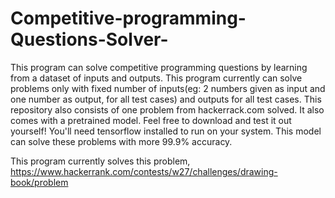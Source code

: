 # Competitive-programming-Questions-Solver-
This program can solve competitive programming questions by learning from a dataset of inputs and outputs. This program currently can solve problems only with fixed number of inputs(eg: 2 numbers given as input and one number as output, for all test cases) and outputs for all test cases. This repository also consists of one problem from hackerrack.com solved. It also comes with a pretrained model. Feel free to download and test it out yourself! You'll need tensorflow installed to run on your system. This model can solve these problems with more 99.9% accuracy.

This program currently solves this problem,
https://www.hackerrank.com/contests/w27/challenges/drawing-book/problem
